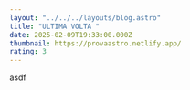 ```yaml
---
layout: "../../../layouts/blog.astro"
title: "ULTIMA VOLTA "
date: 2025-02-09T19:33:00.000Z
thumbnail: https://provaastro.netlify.app/
rating: 3
---
```

asdf
